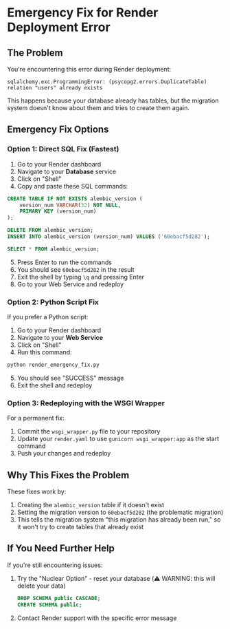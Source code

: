 # Emergency Fix for Render Deployment Error

## The Problem

You're encountering this error during Render deployment:

```
sqlalchemy.exc.ProgrammingError: (psycopg2.errors.DuplicateTable) relation "users" already exists
```

This happens because your database already has tables, but the migration system doesn't know about them and tries to create them again.

## Emergency Fix Options

### Option 1: Direct SQL Fix (Fastest)

1. Go to your Render dashboard
2. Navigate to your **Database** service
3. Click on "Shell"
4. Copy and paste these SQL commands:

```sql
CREATE TABLE IF NOT EXISTS alembic_version (
    version_num VARCHAR(32) NOT NULL,
    PRIMARY KEY (version_num)
);

DELETE FROM alembic_version;
INSERT INTO alembic_version (version_num) VALUES ('60ebacf5d282');

SELECT * FROM alembic_version;
```

5. Press Enter to run the commands
6. You should see `60ebacf5d282` in the result
7. Exit the shell by typing `\q` and pressing Enter
8. Go to your Web Service and redeploy

### Option 2: Python Script Fix

If you prefer a Python script:

1. Go to your Render dashboard
2. Navigate to your **Web Service**
3. Click on "Shell"
4. Run this command:

```bash
python render_emergency_fix.py
```

5. You should see "SUCCESS" message
6. Exit the shell and redeploy

### Option 3: Redeploying with the WSGI Wrapper

For a permanent fix:

1. Commit the `wsgi_wrapper.py` file to your repository
2. Update your `render.yaml` to use `gunicorn wsgi_wrapper:app` as the start command
3. Push your changes and redeploy

## Why This Fixes the Problem

These fixes work by:

1. Creating the `alembic_version` table if it doesn't exist
2. Setting the migration version to `60ebacf5d282` (the problematic migration)
3. This tells the migration system "this migration has already been run," so it won't try to create tables that already exist

## If You Need Further Help

If you're still encountering issues:

1. Try the "Nuclear Option" - reset your database (⚠️ WARNING: this will delete your data)

   ```sql
   DROP SCHEMA public CASCADE;
   CREATE SCHEMA public;
   ```

2. Contact Render support with the specific error message
